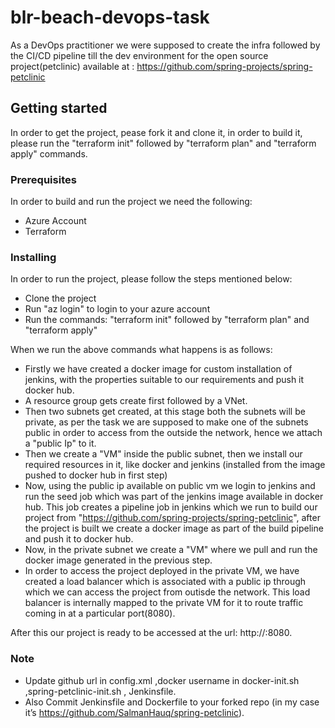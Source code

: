 # blr-beach-devops-task
As a DevOps practitioner we were supposed to create the infra followed by the CI/CD pipeline till the dev environment for the open source project(petclinic) available at : https://github.com/spring-projects/spring-petclinic

## Getting started
In order to get the project, pease fork it and clone it, in order to build it, please run the "terraform init" followed by "terraform plan" and "terraform apply" commands.

### Prerequisites
In order to build and run the project we need the following:
- Azure Account
- Terraform

### Installing
In order to run the project, please follow the steps mentioned below:
- Clone the project
- Run "az login" to login to your azure account
- Run the commands: "terraform init" followed by "terraform plan" and "terraform apply"

When we run the above commands what happens is as follows:
- Firstly we have created a docker image for custom installation of jenkins, with the properties suitable to our requirements and push it docker hub.
- A resource group gets create first followed by a VNet.
- Then two subnets get created, at this stage both the subnets will be private, as per the task we are supposed to make one of the subnets public in order to access from the outside the network, hence we attach a "public Ip" to it.
- Then we create a "VM" inside the public subnet, then we install our required resources in it, like docker and jenkins (installed from the image pushed to docker hub in first step)
- Now, using the public ip available on public vm we login to jenkins and run the seed job which was part of the jenkins image available in docker hub. This job creates a pipeline job in jenkins which we run to build our project from "https://github.com/spring-projects/spring-petclinic", after the project is built we create a docker image as part of the build pipeline and push it to docker hub.
- Now, in the private subnet we create a "VM" where we pull and run the docker image generated in the previous step.
- In order to access the project deployed in the private VM, we have created a load balancer which is associated with a public ip through which we can access the project from outisde the network. This load balancer is internally mapped to the private VM for it to route traffic coming in at a particular port(8080).

After this our project is ready to be accessed at the url: http://<ip>:8080.
  
### Note
- Update github url in config.xml ,docker username in docker-init.sh ,spring-petclinic-init.sh , Jenkinsfile.
- Also Commit Jenkinsfile and Dockerfile to your forked repo (in my case it’s https://github.com/SalmanHauq/spring-petclinic).
